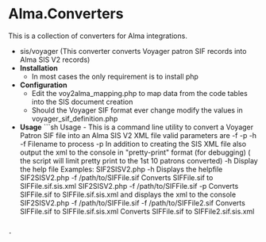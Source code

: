 # Alma.Converters

This is a collection of converters for Alma integrations.

  - sis/voyager (This converter converts Voyager patron SIF records into Alma SIS V2 records)
   - **Installation**
     - In most cases the only requirement is to install php
   - **Configuration**
     - Edit the voy2alma_mapping.php to map data from the code tables into the SIS document creation
     - Should the Voyager SIF format ever change modify the values in voyager_sif_definition.php
   - **Usage** 
    ```sh
    Usage - This is a command line utility to convert a Voyager Patron SIF file
            into an Alma SIS V2 XML file
    valid parameters are -f -p -h
    -f      Filename to process
    -p      In addition to creating the SIS XML file
            also output the xml to the console in "pretty-print" format (for debugging)
            ( the script will limit pretty print to the 1st 10 patrons converted)
    -h      Display the help file
    Examples:
    SIF2SISV2.php -h
        Displays the helpfile
    SIF2SISV2.php -f /path/to/SIFFile.sif
        Converts SIFFile.sif to SIFFile.sif.sis.xml
    SIF2SISV2.php -f /path/to/SIFFile.sif -p
        Converts SIFFile.sif to SIFFile.sif.sis.xml and displays the xml to the console
    SIF2SISV2.php -f /path/to/SIFFile.sif -f /path/to/SIFFile2.sif
        Converts SIFFile.sif to SIFFile.sif.sis.xml
        Converts SIFFile.sif to SIFFile2.sif.sis.xml
```

- 
